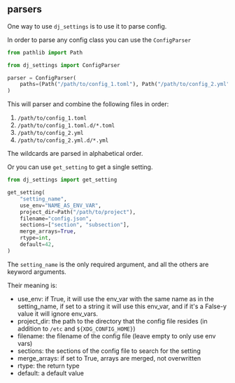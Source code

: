 ## parsers

One way to use `dj_settings` is to use it to parse config.

In order to parse any config class you can use the `ConfigParser`

``` python
from pathlib import Path

from dj_settings import ConfigParser

parser = ConfigParser(
    paths=(Path("/path/to/config_1.toml"), Path("/path/to/config_2.yml")),
)
```

This will parser and combine the following files in order:

1. `/path/to/config_1.toml`
2. `/path/to/config_1.toml.d/*.toml`
3. `/path/to/config_2.yml`
4. `/path/to/config_2.yml.d/*.yml`

The wildcards are parsed in alphabetical order.

Or you can use `get_setting` to get a single setting.

``` python
from dj_settings import get_setting

get_setting(
    "setting_name",
    use_env="NAME_AS_ENV_VAR",
    project_dir=Path("/path/to/project"),
    filename="config.json",
    sections=["section", "subsection"],
    merge_arrays=True,
    rtype=int,
    default=42,
)
```

The `setting_name` is the only required argument, and all the others are keyword arguments.

Their meaning is:

* use_env: if True, it will use the env_var with the same name as in the setting_name,
  if set to a string it will use this env_var,
  and if it's a False-y value it will ignore env_vars.
* project_dir: the path to the directory that the config file resides
  (in addition to `/etc` and `${XDG_CONFIG_HOME}`)
* filename: the filename of the config file (leave empty to only use env vars)
* sections: the sections of the config file to search for the setting
* merge_arrays: if set to True, arrays are merged, not overwritten
* rtype: the return type
* default: a default value
